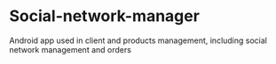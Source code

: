 # Social-network-manager
Android app used in client and products management, including social network management and orders


